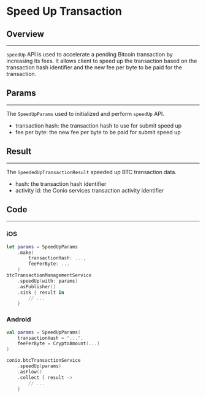 # Speed Up Transaction 

## Overview
---
`speedUp` API is used to accelerate a pending Bitcoin transaction by increasing its fees. It allows client to speed up the transaction based on the transaction hash identifier and the new fee per byte to be paid for the transaction.

## Params
---
The `SpeedUpParams` used to initialized and perform `speedUp` API.

- transaction hash: the transaction hash to use for submit speed up
- fee per byte: the new fee per byte to be paid for submit speed up

## Result
---
The `SpeededUpTransactionResult` speeded up BTC transaction data.

- hash: the transaction hash identifier
- activity id: the Conio services transaction activity identifier

## Code
---
### iOS
```swift
let params = SpeedUpParams
    .make(
        transactionHash: ...,
        feePerByte: ...
    )
btcTransactionManagementService
    .speedUp(with: params)
    .asPublisher()
    .sink { result in
        // ...
    }
```

### Android
```kotlin
val params = SpeedUpParams(
    transactionHash = "...",
    feePerByte = CryptoAmount(...)
)

conio.btcTransactionService
    .speedUp(params)
    .asFlow()
    .collect { result ->
        // ...
    }
```